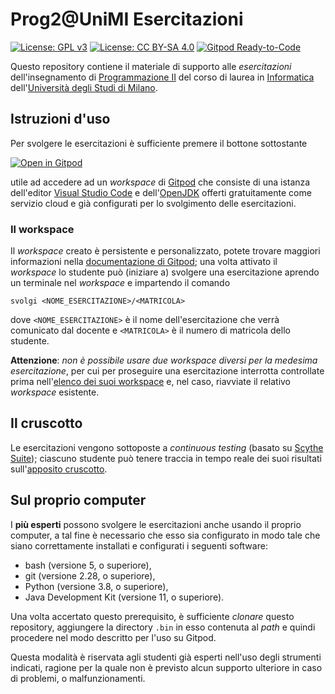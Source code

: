 # Prog2@UniMI Esercitazioni

[![License: GPL v3](https://img.shields.io/badge/License-GPL%20v3-blue.svg)](http://www.gnu.org/licenses/gpl-3.0)
[![License: CC BY-SA 4.0](https://img.shields.io/badge/License-CC%20BY--SA%204.0-blue.svg)](http://creativecommons.org/licenses/by-sa/4.0/)
[![Gitpod Ready-to-Code](https://img.shields.io/badge/Gitpod-ready--to--code-blue?logo=gitpod)](https://bit.ly/34lXYkT)

Questo repository contiene il materiale di supporto alle *esercitazioni*
dell'insegnamento di [Programmazione II](https://prog2.di.unimi.it/) del corso
di laurea in [Informatica](https://informatica.cdl.unimi.it/it) dell'[Università
degli Studi di Milano](http://www.unimi.it/).

## Istruzioni d'uso

Per svolgere le esercitazioni è sufficiente premere il bottone sottostante

[![Open in Gitpod](https://gitpod.io/button/open-in-gitpod.svg)](https://bit.ly/34lXYkT)

utile ad accedere ad un *workspace* di [Gitpod](https://www.gitpod.io/) che
consiste di una istanza dell'editor [Visual Studio
Code](https://code.visualstudio.com/) e
dell'[OpenJDK](https://openjdk.java.net/) offerti gratuitamente come servizio
cloud e già configurati per lo svolgimento delle esercitazioni.

### Il workspace

Il *workspace* creato è persistente e personalizzato, potete trovare maggiori
informazioni nella [documentazione di Gitpod](https://www.gitpod.io/docs/); una
volta attivato il *workspace* lo studente può (iniziare a) svolgere una
esercitazione aprendo un terminale nel *workspace* e impartendo il comando

    svolgi <NOME_ESERCITAZIONE>/<MATRICOLA>

dove `<NOME_ESERCITAZIONE>` è il nome dell'esercitazione che verrà comunicato
dal docente e `<MATRICOLA>` è il numero di matricola dello studente.

**Attenzione**: *non è possibile usare due workspace diversi per la medesima
esercitazione*, per cui per proseguire una esercitazione interrotta controllate
prima nell'[elenco dei suoi workspace](https://gitpod.io/workspaces/) e, nel
caso, riavviate il relativo *workspace* esistente.

## Il cruscotto

Le esercitazioni vengono sottoposte a *continuous testing* (basato su [Scythe
Suite](https://github.com/scythe-suite)); ciascuno studente può tenere traccia
in tempo reale dei suoi risultati sull'[apposito
cruscotto](http://reaper.srv.di.unimi.it/st/prog2ese/).

## Sul proprio computer

I **più esperti** possono svolgere le esercitazioni anche usando il proprio
computer, a tal fine è necessario che esso sia configurato in modo tale che
siano correttamente installati e configurati i seguenti software:

* bash (versione 5, o superiore),
* git (versione 2.28, o superiore),
* Python (versione 3.8, o superiore),
* Java Development Kit (versione 11, o superiore).

Una volta accertato questo prerequisito, è sufficiente *clonare* questo
repository, aggiungere la directory `.bin` in esso contenuta al *path* e quindi
procedere nel modo descritto per l'uso su Gitpod.

Questa modalità è riservata agli studenti già esperti nell'uso degli strumenti
indicati, ragione per la quale non è previsto alcun supporto ulteriore in caso
di problemi, o malfunzionamenti.
